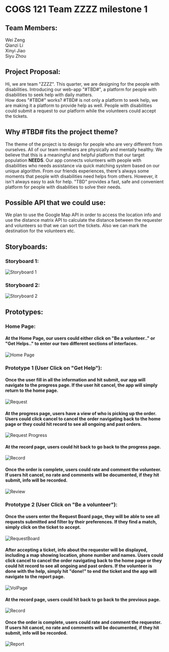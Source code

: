 # COGS 121 Team ZZZZ milestone 1

## Team Members:
  Wei Zeng  
  Qianzi Li  
  Xinyi Jiao  
  Siyu Zhou

## Project Proposal:
  Hi, we are team "ZZZZ". This quarter, we are designing for the people with
  disabilities.
  Introducing our web-app "#TBD#", a platform for people with disabilities to seek help with daily matters.  
  How does "#TBD#" works? #TBD# is not only a platform to seek help, we are making it a platform to provide help as well. People with disabilities could submit a request to our platform while the volunteers could accept the tickets.

## Why #TBD# fits the project theme?
  The theme of the project is to design for people who are very different from ourselves. All of our team members are physically and mentally healthy. We believe that this is a meaningful and helpful platform that our target population **NEEDS**. Our app connects volunteers with people with disabilities who needs assistance via quick matching system based on our unique algorithm. From our friends experiences, there's always some moments that people with disabilities need helps from others. However, it isn't always easy to ask for help. "TBD" provides a fast, safe and convenient platform for people with disabilities to solve their needs.

## Possible API that we could use:
  We plan to use the Google Map API in order to access the location info and use the distance matrix API to calculate the distance between the requester and volunteers so that we can sort the tickets. Also we can mark the destination for the volunteers etc.

## Storyboards:
### Storyboard 1:
  ![Storyboard 1](images/storyboard1.png)
### Storyboard 2:
  ![Storyboard 2](images/storyboard2.jpg)
## Prototypes:
### Home Page:
#### At the Home Page, our users could either click on "Be a volunteer.." or "Get Helps.." to enter our two different sections of interfaces.  
  ![Home Page](images/HomePage.jpg)

### Prototype 1 (User Click on "Get Help"):  

#### Once the user fill in all the information and hit submit, our app will navigate to the progress page. If the user hit cancel, the app will simply return to the home page.  
  ![Request](images/RequestPage.jpg)

#### At the progress page, users have a view of who is picking up the order. Users could click cancel to cancel the order navigating back to the home page or they could hit record to see all ongoing and past orders.  
  ![Request Progress](images/RequestProg.jpg)

#### At the record page, users could hit back to go back to the progress page.  
  ![Record](images/Record.jpg)

#### Once the order is complete, users could rate and comment the volunteer. If users hit cancel, no rate and comments will be documented, if they hit submit, info will be recorded.
  ![Review](images/Review.jpg)

### Prototype 2 (User Click on "Be a volunteer"):

#### Once the users enter the Request Board page, they will be able to see all requests submitted and filter by their preferences. If they find a match, simply click on the ticket to accept.  
  ![RequestBoard](images/RequestBoard.jpg)  

#### After accepting a ticket, info about the requester will be displayed, including a map showing location, phone number and names. Users could click cancel to cancel the order navigating back to the home page or they could hit record to see all ongoing and past orders. If the volunteer is done with the help, simply hit "done!" to end the ticket and the app will navigate to the report page.
  ![VolPage](images/VolPage.jpg)  

#### At the record page, users could hit back to go back to the previous page.
  ![Record](images/RecordVol.jpg)  

#### Once the order is complete, users could rate and comment the requester. If users hit cancel, no rate and comments will be documented, if they hit submit, info will be recorded.
  ![Report](images/Report.jpg)
